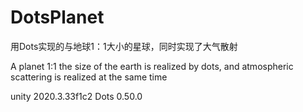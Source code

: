 # DotsPlanet
用Dots实现的与地球1：1大小的星球，同时实现了大气散射

A planet 1:1 the size of the earth is realized by dots, and atmospheric scattering is realized at the same time

unity 2020.3.33f1c2
Dots 0.50.0

